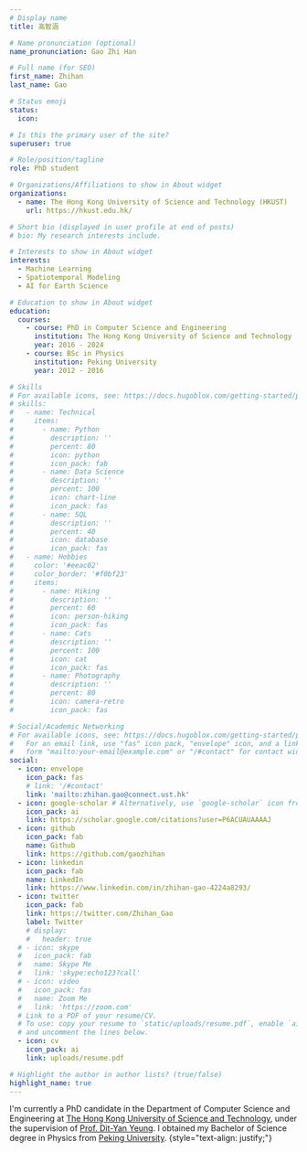 ```yaml
---
# Display name
title: 高智涵

# Name pronunciation (optional)
name_pronunciation: Gao Zhi Han

# Full name (for SEO)
first_name: Zhihan
last_name: Gao

# Status emoji
status:
  icon:

# Is this the primary user of the site?
superuser: true

# Role/position/tagline
role: PhD student

# Organizations/Affiliations to show in About widget
organizations:
  - name: The Hong Kong University of Science and Technology (HKUST)
    url: https://hkust.edu.hk/

# Short bio (displayed in user profile at end of posts)
# bio: My research interests include.

# Interests to show in About widget
interests:
  - Machine Learning
  - Spatiotemporal Modeling
  - AI for Earth Science

# Education to show in About widget
education:
  courses:
    - course: PhD in Computer Science and Engineering
      institution: The Hong Kong University of Science and Technology
      year: 2016 - 2024
    - course: BSc in Physics
      institution: Peking University
      year: 2012 - 2016

# Skills
# For available icons, see: https://docs.hugoblox.com/getting-started/page-builder/#icons
# skills:
#   - name: Technical
#     items:
#       - name: Python
#         description: ''
#         percent: 80
#         icon: python
#         icon_pack: fab
#       - name: Data Science
#         description: ''
#         percent: 100
#         icon: chart-line
#         icon_pack: fas
#       - name: SQL
#         description: ''
#         percent: 40
#         icon: database
#         icon_pack: fas
#   - name: Hobbies
#     color: '#eeac02'
#     color_border: '#f0bf23'
#     items:
#       - name: Hiking
#         description: ''
#         percent: 60
#         icon: person-hiking
#         icon_pack: fas
#       - name: Cats
#         description: ''
#         percent: 100
#         icon: cat
#         icon_pack: fas
#       - name: Photography
#         description: ''
#         percent: 80
#         icon: camera-retro
#         icon_pack: fas

# Social/Academic Networking
# For available icons, see: https://docs.hugoblox.com/getting-started/page-builder/#icons
#   For an email link, use "fas" icon pack, "envelope" icon, and a link in the
#   form "mailto:your-email@example.com" or "/#contact" for contact widget.
social:
  - icon: envelope
    icon_pack: fas
    # link: '/#contact'
    link: 'mailto:zhihan.gao@connect.ust.hk'
  - icon: google-scholar # Alternatively, use `google-scholar` icon from `ai` icon pack
    icon_pack: ai
    link: https://scholar.google.com/citations?user=P6ACUAUAAAAJ
  - icon: github
    icon_pack: fab
    name: Github
    link: https://github.com/gaozhihan
  - icon: linkedin
    icon_pack: fab
    name: LinkedIn
    link: https://www.linkedin.com/in/zhihan-gao-4224a8293/
  - icon: twitter
    icon_pack: fab
    link: https://twitter.com/Zhihan_Gao
    label: Twitter
    # display:
    #   header: true
  # - icon: skype
  #   icon_pack: fab
  #   name: Skype Me
  #   link: 'skype:echo123?call'
  # - icon: video
  #   icon_pack: fas
  #   name: Zoom Me
  #   link: 'https://zoom.com'
  # Link to a PDF of your resume/CV.
  # To use: copy your resume to `static/uploads/resume.pdf`, enable `ai` icons in `params.yaml`,
  # and uncomment the lines below.
  - icon: cv
    icon_pack: ai
    link: uploads/resume.pdf

# Highlight the author in author lists? (true/false)
highlight_name: true
---
```


I'm currently a PhD candidate in the Department of Computer Science and Engineering at [The Hong Kong University of Science and Technology](https://hkust.edu.hk/), under the supervision of [Prof. Dit-Yan Yeung](https://sites.google.com/view/dyyeung/). I obtained my Bachelor of Science degree in Physics from [Peking University](https://www.pku.edu.cn/).
{style="text-align: justify;"}
